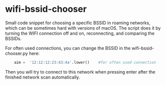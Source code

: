 # wifi-bssid-chooser

Small code snippet for choosing a specific BSSID in roaming networks, which can be sometimes hard with versions of macOS. The script does it by turning the WIFI connection off and on, reconnecting, and comparing the BSSIDs. 

For often used connections, you can change the BSSID in the wifi-bssid-chooser.py here:
```python
    aim =  '12:12:12:23:43:4a'.lower()    #for often used connection
```
Then you will try to connect to this network when pressing enter after the finished network scan automatically.
